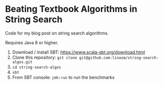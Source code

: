 # Beating Textbook Algorithms in String Search

Code for my blog post on string search algorithms.

Requires Java 8 or higher.
1. Download / install SBT: https://www.scala-sbt.org/download.html
2. Clone this repository: `git clone git@github.com:linasm/string-search-algos.git`
3. `cd string-search-algos`
4. `sbt`
5. From SBT console: `jmh:run` to run the benchmarks

